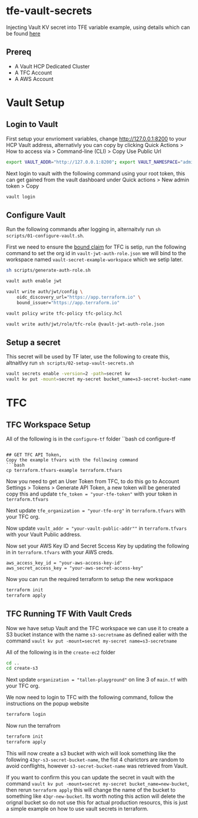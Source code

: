 # tfe-vault-secrets
Injecting Vault KV secret into TFE variable example, using details which can be found [here](https://developer.hashicorp.com/terraform/cloud-docs/workspaces/dynamic-provider-credentials/vault-configuration)

## Prereq
* A Vault HCP Dedicated Cluster
* A TFC Account
* A AWS Account

# Vault Setup

## Login to Vault
First setup your envrioment variables, change http://127.0.0.1:8200 to your HCP Vault address, alternativly you can copy by clicking Quick Actions > How to access via > Command-line (CLI) > Copy Use Public Url
```bash
export VAULT_ADDR="http://127.0.0.1:8200"; export VAULT_NAMESPACE="admin"
```

Next login to vault with the following command using your root token, this can get gained from the vault dashboard under Quick actions > New admin token > Copy
```bash
vault login
```

## Configure Vault
Run the following commands after logging in, alternaitvly run `sh scripts/01-configure-vault.sh`.

First we need to ensure the [bound claim](https://developer.hashicorp.com/terraform/cloud-docs/workspaces/dynamic-provider-credentials/workload-identity-tokens#custom-claims) for TFC is setip, run the following command to set the org id in `vault-jwt-auth-role.json` we will bind to the workspace named `vault-secret-example-workspace` which we setip later.

```bash
sh scripts/generate-auth-role.sh
```

```bash
vault auth enable jwt

vault write auth/jwt/config \
    oidc_discovery_url="https://app.terraform.io" \
    bound_issuer="https://app.terraform.io"

vault policy write tfc-policy tfc-policy.hcl

vault write auth/jwt/role/tfc-role @vault-jwt-auth-role.json
```

## Setup a secret
This secret will be used by TF later, use the following to create this, altnaitlvy run `sh scripts/02-setup-vault-secrets.sh`
```bash
vault secrets enable -version=2 -path=secret kv 
vault kv put -mount=secret my-secret bucket_name=s3-secret-bucket-name
```

# TFC

## TFC Workspace Setup
All of the following is in the `configure-tf` folder
``bash
cd configure-tf
```

## GET TFC API Token,
Copy the example tfvars with the following command
```bash
cp terraform.tfvars-example terraform.tfvars
```

Now you need to get an User Token from TFC, to do this go to Account Settings > Tokens > Generate API Token, a new token will be generated copy this and update `tfe_token = "your-tfe-token"` with your token in `terraform.tfvars`

Next update `tfe_organization = "your-tfe-org"` in `terraform.tfvars` with your TFC org. 

Now update `vault_addr = "your-vault-public-addr""` in `terraform.tfvars` with your Vault Public address.

Now set your AWS Key ID and Secret Sccess Key by updating the following in in `terraform.tfvars` with your AWS creds.
```text
aws_access_key_id = "your-aws-access-key-id"
aws_secret_access_key = "your-aws-secret-access-key"
```


Now you can run the required terraform to setup the new workspace
```bash
terraform init
terraform apply
```

## TFC Running TF With Vault Creds
Now we have setup Vault and the TFC workspace we can use it to create a S3 bucket instance with the name `s3-secretname` as defined ealier with the command `vault kv put -mount=secret my-secret name=s3-secretname`

All of the following is in the `create-ec2` folder
```bash
cd ..
cd create-s3
```

Next update `organization = "tallen-playground"` on line 3 of `main.tf` with your TFC org.

We now need to login to TFC with the following command, follow the instructions on the popup website
```bash
terraform login
```

Now run the terrafrom
```bash
terraform init 
terraform apply
```

This will now create a s3 bucket with wich will look something like the following `43qr-s3-secret-bucket-name`, the fist 4 charictors are random to avoid conflights, however `s3-secret-bucket-name` was retrieved from Vault. 

If you want to confirm this you can update the secret in vault with the command `vault kv put -mount=secret my-secret bucket_name=new-bucket`, then rerun `terraform apply` this will change the name of the bucket to something like `43qr-new-bucket`. Its worth noting this action will delete the orignal bucket so do not use this for actual production resourcs, this is just a simple example on how to use vault secrets in terraform. 
